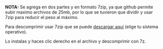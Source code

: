 **NOTA:** Se agrega en dos partes y en formato 7zip, ya que github permite subir maximo archivos de 25mb, por lo que se tuvieron que dividir y usar 7zip para reducir el peso al máximo.

Para descomprimir usar 7zip que se puede [descargar aquí](https://www.7-zip.org/download.html) (elige tu sistema operativo).

Lo instalas y haces clic derecho en el archivo y descomprimir con 7z.
